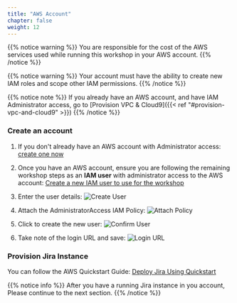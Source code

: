 ```yaml
---
title: "AWS Account"
chapter: false
weight: 12
---
```


{{% notice warning %}}
You are responsible for the cost of the AWS services used while running this workshop in your AWS account.
{{% /notice %}}

{{% notice warning %}}
Your account must have the ability to create new IAM roles and scope other IAM permissions.
{{% /notice %}}

{{% notice note %}}
If you already have an AWS account, and have IAM Administrator access, go to
[Provision VPC & Cloud9]({{< ref "#provision-vpc-and-cloud9" >}})
{{% /notice %}}

### Create an account

1. If you don't already have an AWS account with Administrator access: [create
one now](http://docs.aws.amazon.com/connect/latest/adminguide/gettingstarted.html#sign-up-for-aws)

2. Once you have an AWS account, ensure you are following the remaining workshop steps
as an **IAM user** with administrator access to the AWS account:
[Create a new IAM user to use for the workshop](https://console.aws.amazon.com/iam/home?region=us-east-1#/users$new)

3. Enter the user details:
![Create User](/images/10_Getting_Started/iam-1-create-user.png)

4. Attach the AdministratorAccess IAM Policy:
![Attach Policy](/images/10_Getting_Started/iam-2-attach-policy.png)

5. Click to create the new user:
![Confirm User](/images/10_Getting_Started/iam-3-create-user.png)

6. Take note of the login URL and save:
![Login URL](/images/10_Getting_Started/iam-4-save-url.png)


### Provision Jira Instance 

You can follow the AWS Quickstart Guide:
[Deploy Jira Using Quickstart](https://aws.amazon.com/quickstart/architecture/jira/)

{{% notice info %}}
After you have a running Jira instance in you account, Please continue to the next section.
{{% /notice %}}

